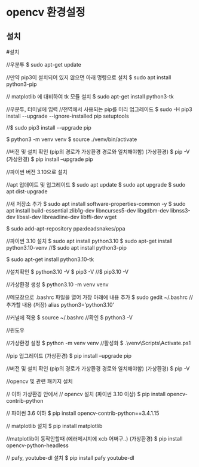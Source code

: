 # opencv 환경설정
## 설치

#설치

//우분투
$ sudo apt-get update

//만약 pip3이 설치되어 있지 않으면 아래 명령으로 설치
$ sudo apt install python3-pip

// matplotlib 에 대비하여 tk 모듈 설치
$ sudo apt-get install python3-tk

//우분투, 터미널에 입력
//전역에서 사용되는 pip를 미리 업그레이드
$ sudo -H pip3 install --upgrade --ignore-installed pip setuptools

//$ sudo pip3 install --upgrade pip

$ python3 -m venv venv
$ source ./venv/bin/activate

//버전 및 설치 확인 (pip의 경로가 가상환경 경로와 일치해야함)
(가상환경) $ pip -V
(가상환경) $ pip install –upgrade pip

//파이썬 버전 3.10으로 설치

//apt 업데이트 및 업그레이드
$ sudo apt update
$ sudo apt upgrade
$ sudo apt dist-upgrade

//새 저장소 추가
$ sudo apt install software-properties-common -y
$ sudo apt install build-essential zlib1g-dev libncurses5-dev libgdbm-dev libnss3-dev libssl-dev libreadline-dev libffi-dev wget

$ sudo add-apt-repository ppa:deadsnakes/ppa

//파이썬 3.10 설치
$ sudo apt install python3.10
$ sudo apt-get install python3.10-venv
//$ sudo apt install python3-pip

$ sudo apt-get install python3.10-tk


//설치확인
$ python3.10 -V
$ pip3 -V
//$ pip3.10 -V

//가상환경 생성
$ python3.10 -m venv venv

//메모장으로 .bashrc 파일을 열어 가장 아래에 내용 추가
$ sudo gedit ~/.bashrc
// 추가할 내용 (저장)
alias python3=’python3.10’

//커널에 적용
$ source ~/.bashrc
//확인
$ python3 -V




//윈도우

//가상환경 설정
$ python -m venv venv
//활성화
$ .\venv\Scripts\Activate.ps1

//pip 업그레이드
(가상환경) $ pip install –upgrade pip

//버전 및 설치 확인 (pip의 경로가 가상환경 경로와 일치해야함)
(가상환경) $ pip -V


//opencv 및 관련 패키지 설치

// 이하 가상환경 안에서
// opencv 설치 (파이썬 3.10 이상)
$ pip install opencv-contrib-python

// 파이썬 3.6 이하
$ pip install opencv-contrib-python==3.4.1.15



// matplotlib 설치
$ pip install matplotlib

//matplotlib이 동작안할때 (에러메시지에 xcb 어쩌구..)
(가상환경) $ pip install opencv-python-headless


// pafy, youtube-dl 설치
$ pip install pafy youtube-dl
